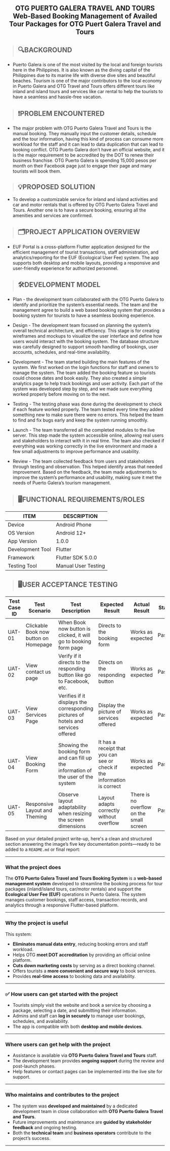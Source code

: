 <h2 align="center">OTG PUERTO GALERA TRAVEL AND TOURS <br>Web-Based Booking Management of Availed Tour Packages for OTG Puert Galera Travel and Tours</h2>

> ### <h2>🔍BACKGROUND</h2>
- Puerto Galera is one of the most visited by the local and foreign tourists here in the Philippines. It is also known as the diving capital of the Philippines due to its marine life with diverse dive sites and beautiful beaches. Tourism is one of the major contributors to the local economy in Puerto Galera and OTG Travel and Tours offers different tours like inland and island tours and services like car rental to help the tourists to have a seamless and hassle-free vacation. 

> ### <h2>❗PROBLEM ENCOUNTERED</h2>
- The major problem with OTG Puerto Galera Travel and Tours is the manual booking. They manually input the customer details, schedule and the tour information, having this kind of process can consume more workload for the staff and it can lead to data duplication that can lead to booking conflict. OTG Puerto Galera don’t have an official website, and it is the major requirement to be accredited by the DOT to renew their business franchise. OTG Puerto Galera is spending 15,000 pesos per month on their Facebook page just to engage their page and many tourists will book them. 

> ### <h2>💡PROPOSED SOLUTION</h2>
- To develop a customizable service for inland and island activities and car and motor rentals that is offered by OTG Puerto Galera Travel and Tours. Another one is to have a secure booking, ensuring all the amenities and services are confirmed.

  
> ### <h2>🗂️PROJECT APPLICATION OVERVIEW</h2>
- EUF Portal is a cross-platform Flutter application designed for the efficient management of tourist transactions, staff administration, and analytics/reporting for the EUF (Ecological User Fee) system. The app supports both desktop and mobile layouts, providing a responsive and user-friendly experience for authorized personnel.

> ### <h2>🛠️DEVELOPMENT MODEL</h2>
- Plan - the development team collaborated with the OTG Puerto Galera to identify and prioritize the system’s essential needs. The team and the management agree to build a web based booking system that provides a booking system for tourists to have a seamless booking experience.

- Design - The development team focused on planning the system’s overall technical architecture, and efficiency. This stage is for creating wireframes and mockups to visualize the user interface and define how users would interact with the booking system. The database structure was carefully designed to support smooth handling of bookings, user accounts, schedules, and real-time availability. 

- Development - The team started building the main features of the system. We first worked on the login functions for staff and owners to manage the system. The team added the booking feature so tourists could choose dates and book easily. They also created a simple analytics page to help track bookings and user activity. Each part of the system was developed step by step, and we made sure everything worked properly before moving on to the next.

- Testing - The testing phase was done during the development to check if each feature worked properly. The team tested every time they added something new to make sure there were no errors. This helped the team to find and fix bugs early and keep the system running smoothly.

- Launch - The team transferred all the completed modules to the live server. This step made the system accessible online, allowing real users and stakeholders to interact with it in real time. The team also checked if everything was working correctly in the live environment and made a few small adjustments to improve performance and usability.

- Review - The team collected feedback from users and stakeholders through testing and observation. This helped identify areas that needed improvement. Based on the feedback, the team made adjustments to improve the system’s performance and usability, making sure it met the needs of Puerto Galera’s tourism management.


> ### <h2>🖥️FUNCTIONAL REQUIREMENTS/ROLES</h2>
| ITEM            | DESCRIPTION         |
|-----------------|---------------------|
| Device          | Android Phone        |
| OS Version      | Android 12+          |
| App Version     | 1.0.0                |
| Development Tool| Flutter              |
| Framework       | Flutter SDK 5.0.0    |
| Testing Tool    | Manual User Testing  |


> ### <h2>🖥️USER ACCEPTANCE TESTING</h2>
| Test Case ID | Test Scenario                    | Test Description                                                                 | Expected Result                                        | Actual Result       | Status |
|--------------|----------------------------------|----------------------------------------------------------------------------------|--------------------------------------------------------|----------------------|--------|
| UAT-01       | Clickable Book now button on Homepage | When Book now button is clicked, it will go to booking form page                | Directs to the booking form                            | Works as expected    | Passed |
| UAT-02       | View contact us page             | Verify if it directs to the responding button like go to Facebook, etc.         | Directs on the responding button                       | Works as expected    | Passed |
| UAT-03       | View Services Page               | Verifies if it displays the corresponding pictures of hotels and services offered | Display the picture of services offered               | Works as expected    | Passed |
| UAT-04       | View Booking Form                | Showing the booking form and can fill up the information of the user of the system | It has a receipt that you can see or check if the information is correct | Works as expected    | Passed |
| UAT-05       | Responsive Layout and Theming    | Observe layout adaptability when resizing the screen dimensions                 | Layout adapts correctly without overflow               | There is no overflow on the small screen | Passed |


Based on your detailed project write-up, here's a clean and structured section answering the image’s five key documentation points—ready to be added to a `README.md` or final report:

---


### What the project does

The **OTG Puerto Galera Travel and Tours Booking System** is a **web-based management system** developed to streamline the booking process for tour packages (inland/island tours, car/motor rentals) and support the **Ecological User Fee (EUF)** operations in Puerto Galera. The system manages customer bookings, staff access, transaction records, and analytics through a responsive Flutter-based platform.

---

### Why the project is useful

This system:

* **Eliminates manual data entry**, reducing booking errors and staff workload.
* Helps OTG **meet DOT accreditation** by providing an official online platform.
* **Cuts down marketing costs** by serving as a direct booking channel.
* Offers tourists a **more convenient and secure way** to book services.
* Provides **real-time access** to booking data and availability.

---

### ✅ How users can get started with the project

* Tourists simply visit the website and book a service by choosing a package, selecting a date, and submitting their information.
* Admins and staff can **log in securely** to manage user bookings, schedules, and availability.
* The app is compatible with both **desktop and mobile devices**.

---

### Where users can get help with the project

* Assistance is available via **OTG Puerto Galera Travel and Tours** staff.
* The development team provides **ongoing support** during the review and post-launch phases.
* Help features or contact pages can be implemented into the live site for support.

---

### Who maintains and contributes to the project

* The system was **developed and maintained** by a dedicated development team in close collaboration with **OTG Puerto Galera Travel and Tours**.
* Future improvements and maintenance are **guided by stakeholder feedback** and ongoing testing.
* Both the **technical team** and **business operators** contribute to the project’s success.

---
